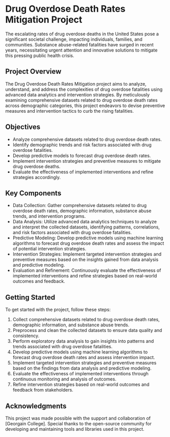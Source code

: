 # Drug Overdose Death Rates Mitigation Project

The escalating rates of drug overdose deaths in the United States pose a significant societal challenge, impacting individuals, families, and communities. Substance abuse-related fatalities have surged in recent years, necessitating urgent attention and innovative solutions to mitigate this pressing public health crisis.

## Project Overview

The Drug Overdose Death Rates Mitigation project aims to analyze, understand, and address the complexities of drug overdose fatalities using advanced data analytics and intervention strategies. By meticulously examining comprehensive datasets related to drug overdose death rates across demographic categories, this project endeavors to devise preventive measures and intervention tactics to curb the rising fatalities.

## Objectives

- Analyze comprehensive datasets related to drug overdose death rates.
- Identify demographic trends and risk factors associated with drug overdose fatalities.
- Develop predictive models to forecast drug overdose death rates.
- Implement intervention strategies and preventive measures to mitigate drug overdose deaths.
- Evaluate the effectiveness of implemented interventions and refine strategies accordingly.

## Key Components

- Data Collection: Gather comprehensive datasets related to drug overdose death rates, demographic information, substance abuse trends, and intervention programs.
- Data Analysis: Utilize advanced data analytics techniques to analyze and interpret the collected datasets, identifying patterns, correlations, and risk factors associated with drug overdose fatalities.
- Predictive Modeling: Develop predictive models using machine learning algorithms to forecast drug overdose death rates and assess the impact of potential intervention strategies.
- Intervention Strategies: Implement targeted intervention strategies and preventive measures based on the insights gained from data analysis and predictive modeling.
- Evaluation and Refinement: Continuously evaluate the effectiveness of implemented interventions and refine strategies based on real-world outcomes and feedback.

## Getting Started

To get started with the project, follow these steps:

1. Collect comprehensive datasets related to drug overdose death rates, demographic information, and substance abuse trends.
2. Preprocess and clean the collected datasets to ensure data quality and consistency.
3. Perform exploratory data analysis to gain insights into patterns and trends associated with drug overdose fatalities.
4. Develop predictive models using machine learning algorithms to forecast drug overdose death rates and assess intervention impact.
5. Implement targeted intervention strategies and preventive measures based on the findings from data analysis and predictive modeling.
6. Evaluate the effectiveness of implemented interventions through continuous monitoring and analysis of outcomes.
7. Refine intervention strategies based on real-world outcomes and feedback from stakeholders.


## Acknowledgments

This project was made possible with the support and collaboration of [Georgain College]. Special thanks to the open-source community for developing and maintaining tools and libraries used in this project.
